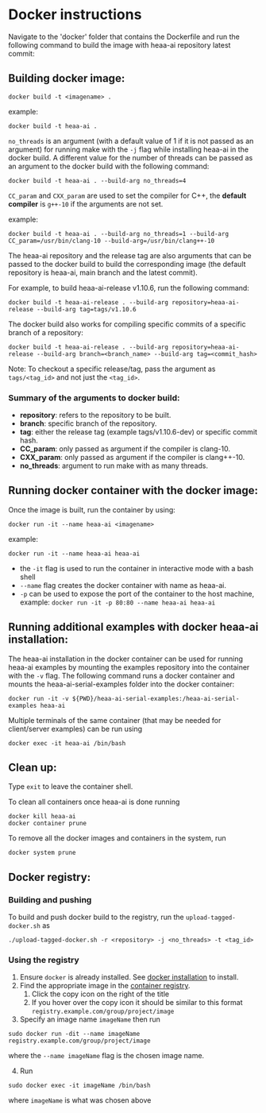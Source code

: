 # Docker instructions

Navigate to the 'docker' folder that contains the Dockerfile and run the following command to build the image with
heaa-ai repository latest commit:

## Building docker image:

```
docker build -t <imagename> .
```

example:

```
docker build -t heaa-ai .
```

`no_threads` is an argument (with a default value of 1 if it is not passed as an argument) for running make with
the `-j` flag while installing heaa-ai in the docker build. A different value for the number of threads can be passed as
an argument to the docker build with the following command:

```
docker build -t heaa-ai . --build-arg no_threads=4
```

`CC_param` and `CXX_param` are used to set the compiler for C++, the **default compiler** is `g++-10` if the arguments
are not set.

example:

```
docker build -t heaa-ai . --build-arg no_threads=1 --build-arg CC_param=/usr/bin/clang-10 --build-arg=/usr/bin/clang++-10
```

The heaa-ai repository and the release tag are also arguments that can be passed to the docker build to build the
corresponding image (the default repository is heaa-ai, main branch and the latest commit).

For example, to build heaa-ai-release v1.10.6, run the following command:

```
docker build -t heaa-ai-release . --build-arg repository=heaa-ai-release --build-arg tag=tags/v1.10.6
```

The docker build also works for compiling specific commits of a specific branch of a repository:

```
docker build -t heaa-ai-release . --build-arg repository=heaa-ai-release --build-arg branch=<branch_name> --build-arg tag=<commit_hash>
```

Note: To checkout a specific release/tag, pass the argument as `tags/<tag_id>` and not just the `<tag_id>`.

### Summary of the arguments to docker build:

- **repository**: refers to the repository to be built.
- **branch**: specific branch of the repository.
- **tag**: either the release tag (example tags/v1.10.6-dev) or specific commit hash.
- **CC_param**: only passed as argument if the compiler is clang-10.
- **CXX_param**: only passed as argument if the compiler is clang++-10.
- **no_threads**: argument to run make with as many threads.

## Running docker container with the docker image:

Once the image is built, run the container by using:

```
docker run -it --name heaa-ai <imagename>
```

example:

```
docker run -it --name heaa-ai heaa-ai
```

- the `-it` flag is used to run the container in interactive mode with a bash shell
- `--name` flag creates the docker container with name as heaa-ai.
- `-p` can be used to expose the port of the container to the host machine,
  example: ```docker run -it -p 80:80 --name heaa-ai heaa-ai```

## Running additional examples with docker heaa-ai installation:

The heaa-ai installation in the docker container can be used for running heaa-ai examples by mounting the examples
repository into the container with the `-v` flag. The following command runs a docker container and mounts the
heaa-ai-serial-examples folder into the docker container:

```
docker run -it -v ${PWD}/heaa-ai-serial-examples:/heaa-ai-serial-examples heaa-ai
```

Multiple terminals of the same container (that may be needed for client/server examples) can be run using

```
docker exec -it heaa-ai /bin/bash
```

## Clean up:

Type `exit` to leave the container shell.

To clean all containers once heaa-ai is done running

```
docker kill heaa-ai
docker container prune
```

To remove all the docker images and containers in the system, run

```
docker system prune
```

## Docker registry:

### Building and pushing

To build and push docker build to the registry, run the `upload-tagged-docker.sh` as

```
./upload-tagged-docker.sh -r <repository> -j <no_threads> -t <tag_id>
```

### Using the registry

1) Ensure `docker` is already installed. See [docker installation](https://docs.docker.com/engine/install/) to install.
2) Find the appropriate image in
   the [container registry](https://github.com/heaa-aiorg/heaa-ai/tree/main/docker).
    1) Click the copy icon on the right of the title
    2) If you hover over the copy icon it should be similar to this format `registry.example.com/group/project/image`
3) Specify an image name `imageName` then run

```
sudo docker run -dit --name imageName registry.example.com/group/project/image
```

where the `--name imageName` flag is the chosen image name.

4) Run

```
sudo docker exec -it imageName /bin/bash
```

where `imageName` is what was chosen above
